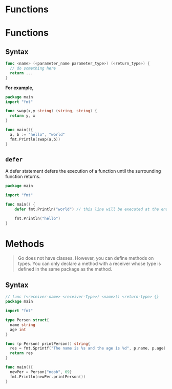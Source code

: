 # Functions

# **Functions**
## Syntax
```go
func <name> (<parameter_name parameter_type>) (<return_type>) {
  // do something here
  return ...
}
```
**For example,**
```go
package main
import "fmt"

func swap(x,y string) (string, string) {
  return y, x
}

func main(){
  a, b := "hello", "world"
  fmt.Println(swap(a,b))
}
```

## `defer`
A defer statement defers the execution of a function until the surrounding function returns.
```go
package main

import "fmt"

func main() {
	defer fmt.Println("world") // this line will be executed at the end, when everything finished.

	fmt.Println("hello")
}

```

# **Methods**
> Go does not have classes. However, you can define methods on types.
> You can only declare a method with a receiver whose type is defined in the same package as the method. 

## Syntax
```go
// func (<receiver-name> <receiver-Type>) <name>() <return-type> {}
package main

import "fmt"

type Person struct{
  name string
  age int
}

func (p Person) printPerson() string{
  res = fmt.Sprintf("The name is %s and the age is %d", p.name, p.age)
  return res
}

func main(){
  newPer = Person{"noob", 69}
  fmt.Println(newPer.printPerson())
}
```